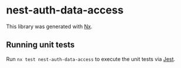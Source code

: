 # nest-auth-data-access

This library was generated with [Nx](https://nx.dev).

## Running unit tests

Run `nx test nest-auth-data-access` to execute the unit tests via [Jest](https://jestjs.io).
